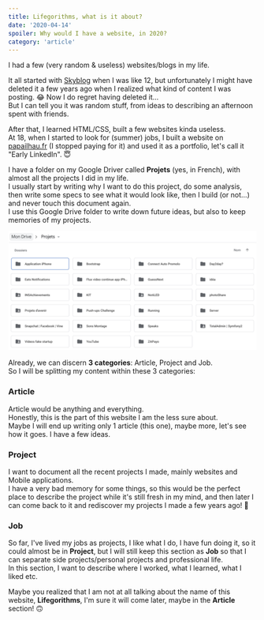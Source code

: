 ```yaml
---
title: Lifegorithms, what is it about?
date: '2020-04-14'
spoiler: Why would I have a website, in 2020?
category: 'article'
---
```


I had a few (very random & useless) websites/blogs in my life.

It all started with [Skyblog](https://www.skyrock.com/blog/) when I was like 12, but unfortunately I might have deleted it a few years ago when I realized what kind of content I was posting. 😂 Now I do regret having deleted it...    
But I can tell you it was random stuff, from ideas to describing an afternoon spent with friends.

After that, I learned HTML/CSS, built a few websites kinda useless.    
At 18, when I started to look for (summer) jobs, I built a website on [papailhau.fr](https://papailhau.fr) (I stopped paying for it) and used it as a portfolio, let's call it "Early LinkedIn". 😇

I have a folder on my Google Driver called **Projets** (yes, in French), with almost all the projects I did in my life.  
I usually start by writing why I want to do this project, do some analysis, then write some specs to see what it would look like, then I build (or not...) and never touch this document again.  
I use this Google Drive folder to write down future ideas, but also to keep memories of my projects.

![My Google Drive project list](./drive-projects.png)

Already, we can discern **3 categories**: Article, Project and Job.  
So I will be splitting my content within these 3 categories:

### Article

Article would be anything and everything.  
Honestly, this is the part of this website I am the less sure about.  
Maybe I will end up writing only 1 article (this one), maybe more, let's see how it goes. I have a few ideas.

### Project

I want to document all the recent projects I made, mainly websites and Mobile applications.  
I have a very bad memory for some things, so this would be the perfect place to describe the project while it's still fresh in my mind, and then later I can come back to it and rediscover my projects I made a few years ago! 🥳

### Job

So far, I've lived my jobs as projects, I like what I do, I have fun doing it, so it could almost be in **Project**, but I will still keep this section as **Job** so that I can separate side projects/personal projects and professional life.  
In this section, I want to describe where I worked, what I learned, what I liked etc.

Maybe you realized that I am not at all talking about the name of this website, **Lifegorithms**, I'm sure it will come later, maybe in the **Article** section! 🙃